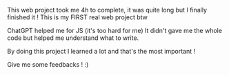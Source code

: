 This web project took me 4h to complete, it was quite long but I finally finished it !
This is my FIRST real web project btw

ChatGPT helped me for JS (it's too hard for me)
It didn't gave me the whole code but helped me understand what to write.

By doing this project I learned a lot and that's the most important !

Give me some feedbacks ! :)
